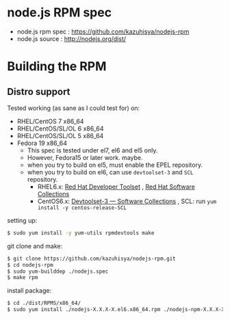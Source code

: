 #  node.js RPM spec
* node.js rpm spec : https://github.com/kazuhisya/nodejs-rpm
* node.js source   : http://nodejs.org/dist/


# Building the RPM

## Distro support

Tested working (as sane as I could test for) on:

* RHEL/CentOS 7 x86_64
* RHEL/CentOS/SL/OL 6 x86_64
* RHEL/CentOS/SL/OL 5 x86_64
* Fedora 19 x86_64
    * This spec is tested under el7, el6 and el5 only.
    * However, Fedora15 or later work. maybe.
    * when you try to build on el5, must enable the EPEL repository.
    * when you try to build on el6, can use `devtoolset-3` and `SCL` repository.
        - RHEL6.x: [Red Hat Developer Toolset](https://access.redhat.com/documentation/en-US/Red_Hat_Developer_Toolset/) , [Red Hat Software Collections](https://access.redhat.com/documentation/en-US/Red_Hat_Software_Collections/index.html)
        - CentOS6.x: [Devtoolset-3 — Software Collections](https://www.softwarecollections.org/en/scls/rhscl/devtoolset-3/) , SCL: run `yum install -y centos-release-SCL`

setting up:

```bash
$ sudo yum install -y yum-utils rpmdevtools make
```

git clone and make:

```bash
$ git clone https://github.com/kazuhisya/nodejs-rpm.git
$ cd nodejs-rpm
$ sudo yum-builddep ./nodejs.spec
$ make rpm
```

install package:

```bash
$ cd ./dist/RPMS/x86_64/
$ sudo yum install ./nodejs-X.X.X-X.el6.x86_64.rpm ./nodejs-npm-X.X.X-X.el6.x86_64.rpm --nogpgcheck
```
